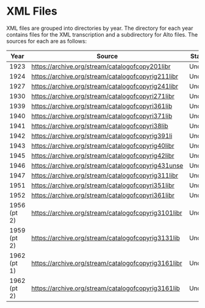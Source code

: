 
# XML Files

XML files are grouped into directories by year. The directory for each
year contains files for the XML transcription and a subdirectory for
Alto files. The sources for each are as follows:

| Year        | Source                                              | Status  |
|-------------|---------------------------------------------------- |---------|
| 1923        | https://archive.org/stream/catalogofcopy201libr     | Uncorr. |
| 1924        | https://archive.org/stream/catalogofcopyrig211libr  | Uncorr. |
| 1927        | https://archive.org/stream/catalogofcopyrig241libr  | Uncorr. |
| 1930        | https://archive.org/stream/catalogofcopyri271libr   | Uncorr. |
| 1939        | https://archive.org/stream/catalogofcopyri361lib    | Uncorr. |
| 1940        | https://archive.org/stream/catalogofcopyri371lib    | Uncorr. |
| 1941        | https://archive.org/stream/catalogofcopyri38lib     | Uncorr. |
| 1942        | https://archive.org/stream/catalogofcopyrig391li    | Uncorr. |
| 1943        | https://archive.org/stream/catalogofcopyrig40libr   | Uncorr. |
| 1945        | https://archive.org/stream/catalogofcopyrig42libr   | Uncorr. |
| 1946        | https://archive.org/stream/catalogofcopyrig431unse  | Uncorr. |
| 1947        | https://archive.org/stream/catalogofcopyrig311libr  | Uncorr. |
| 1951        | https://archive.org/stream/catalogofcopyri351libr   | Uncorr. |
| 1952        | https://archive.org/stream/catalogofcopyri361libr   | Uncorr. |
| 1956 (pt 2) | https://archive.org/stream/catalogofcopyrig3101libr | Uncorr. |
| 1959 (pt 2) | https://archive.org/stream/catalogofcopyrig3131lib  | Uncorr. |
| 1962 (pt 1) | https://archive.org/stream/catalogofcopyrig3161libr | Uncorr. |
| 1962 (pt 2) | https://archive.org/stream/catalogofcopyrig3161lib  | Uncorr. |



